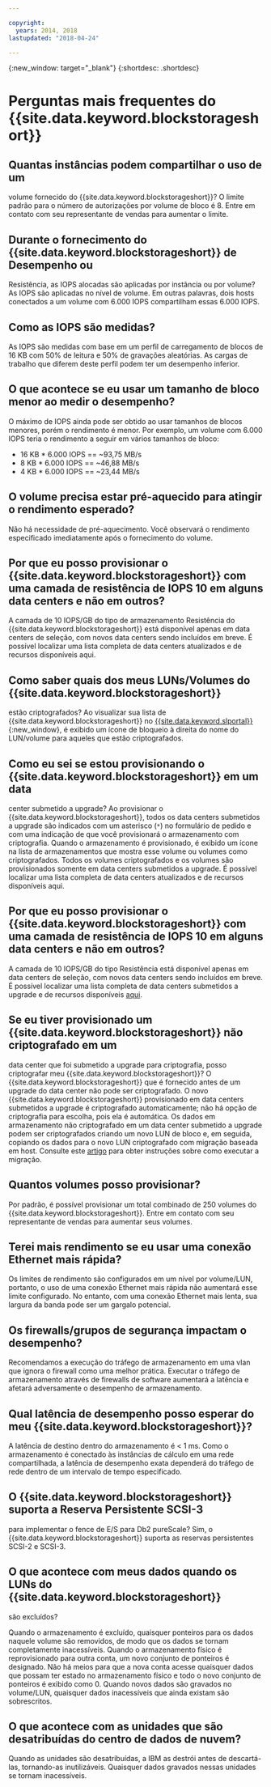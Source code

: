 ```yaml
---

copyright:
  years: 2014, 2018
lastupdated: "2018-04-24"

---
```

{:new_window: target="_blank"}
{:shortdesc: .shortdesc}

# Perguntas mais frequentes do {{site.data.keyword.blockstorageshort}}

## Quantas instâncias podem compartilhar o uso de um
volume fornecido do {{site.data.keyword.blockstorageshort}}?
O limite padrão para o número de autorizações por volume de bloco é 8. Entre em contato com seu
representante de vendas para aumentar o limite.

## Durante o fornecimento do {{site.data.keyword.blockstorageshort}} de Desempenho ou
Resistência, as IOPS alocadas são aplicadas por instância ou por volume?
As IOPS são aplicadas no nível de volume. Em outras palavras, dois hosts conectados a um volume
com 6.000 IOPS compartilham essas 6.000 IOPS.

## Como as IOPS são medidas?
As IOPS são medidas com base em um perfil de carregamento de blocos de 16 KB com 50% de leitura
e 50% de gravações aleatórias. As cargas de trabalho que diferem deste perfil podem ter um desempenho inferior.

## O que acontece se eu usar um tamanho de bloco menor ao medir o desempenho?
O máximo de IOPS ainda pode ser obtido ao usar tamanhos de blocos menores, porém o rendimento é menor. Por
exemplo, um volume com 6.000 IOPS teria o rendimento a seguir em vários tamanhos de bloco:

- 16 KB * 6.000 IOPS == ~93,75 MB/s 
-  8 KB * 6.000 IOPS == ~46,88 MB/s
-  4 KB * 6.000 IOPS == ~23,44 MB/s

## O volume precisa estar pré-aquecido para atingir o rendimento esperado?
Não há necessidade de pré-aquecimento. Você observará o rendimento especificado imediatamente após o
fornecimento do volume.

## Por que eu posso provisionar o {{site.data.keyword.blockstorageshort}} com uma camada de resistência de IOPS 10 em alguns data centers e não em outros?
A camada de 10 IOPS/GB do tipo de armazenamento Resistência
do {{site.data.keyword.blockstorageshort}}
está disponível apenas em data centers de seleção, com novos data centers sendo incluídos em breve.  É possível localizar uma lista completa de data centers atualizados e de recursos disponíveis aqui.

## Como saber quais dos meus LUNs/Volumes do {{site.data.keyword.blockstorageshort}}
estão criptografados?
Ao visualizar sua lista de {{site.data.keyword.blockstorageshort}} no
[{{site.data.keyword.slportal}}](https://control.softlayer.com/){:new_window},
é exibido um ícone de bloqueio à direita do nome do LUN/volume para aqueles que estão criptografados.

## Como eu sei se estou provisionando o {{site.data.keyword.blockstorageshort}} em um data
center submetido a upgrade?
Ao provisionar o {{site.data.keyword.blockstorageshort}}, todos os data centers submetidos a
upgrade são indicados com um asterisco (`*`) no formulário de pedido e com uma indicação de
que você provisionará o armazenamento com criptografia. Quando o armazenamento é provisionado, é exibido um ícone na
lista de armazenamentos que mostra esse volume ou volumes como criptografados. Todos os volumes criptografados
e os volumes são provisionados somente em data centers submetidos a upgrade. É possível localizar uma lista completa de data centers atualizados e de recursos disponíveis aqui.

## Por que eu posso provisionar o {{site.data.keyword.blockstorageshort}} com uma camada de resistência de IOPS 10 em alguns data centers e não em outros?
A camada de 10 IOPS/GB do tipo Resistência está disponível apenas em data centers
de seleção, com novos data centers sendo incluídos em breve.  É possível localizar uma lista completa de
data centers submetidos a upgrade e de recursos disponíveis
[aqui](new-ibm-block-and-file-storage-location-and-features.html).

## Se eu tiver provisionado um {{site.data.keyword.blockstorageshort}} não criptografado em um
data center que foi submetido a upgrade para criptografia, posso criptografar meu
{{site.data.keyword.blockstorageshort}}?
O {{site.data.keyword.blockstorageshort}} que é fornecido antes de um upgrade do data center não
pode ser criptografado. 
O novo {{site.data.keyword.blockstorageshort}} provisionado em data centers submetidos a upgrade é
criptografado automaticamente; não há opção de criptografia para escolha, pois ela é automática. 
Os dados em armazenamento não criptografado em um data center submetido a upgrade podem ser criptografados
criando um novo LUN de bloco e, em seguida, copiando os dados para o novo LUN criptografado com migração baseada em host. Consulte este [artigo](migrate-block-storage-encrypted-block-storage) para obter instruções
sobre como executar a migração.

## Quantos volumes posso provisionar?
Por padrão, é possível provisionar um total combinado de 250
volumes do {{site.data.keyword.blockstorageshort}}.  Entre em contato com seu representante de vendas para aumentar seus volumes.

## Terei mais rendimento se eu usar uma conexão Ethernet mais rápida?
Os limites de rendimento são configurados em um nível por volume/LUN, portanto, o uso de uma conexão
Ethernet mais rápida não aumentará esse limite configurado. No entanto, com uma conexão Ethernet mais lenta, sua
largura da banda pode ser um gargalo potencial.

## Os firewalls/grupos de segurança impactam o desempenho?
Recomendamos a execução do tráfego de armazenamento em uma vlan que ignora o firewall como uma melhor
prática. Executar o tráfego de armazenamento através de firewalls de software aumentará a latência e afetará adversamente o desempenho de armazenamento.

## Qual latência de desempenho posso esperar do meu {{site.data.keyword.blockstorageshort}}?   

A latência de destino dentro do armazenamento é < 1 ms. Como o armazenamento é conectado às
instâncias de cálculo em uma rede compartilhada, a latência de desempenho exata dependerá do tráfego de
rede dentro de um intervalo de tempo especificado.

## O {{site.data.keyword.blockstorageshort}} suporta a Reserva Persistente SCSI-3
para implementar o fence de E/S para Db2 pureScale?
Sim, o {{site.data.keyword.blockstorageshort}} suporta as reservas persistentes SCSI-2 e SCSI-3.

## O que acontece com meus dados quando os LUNs do {{site.data.keyword.blockstorageshort}}
são excluídos?

Quando o armazenamento é excluído, quaisquer ponteiros para os dados naquele volume são removidos, de
modo que os dados se tornam completamente inacessíveis. Quando o armazenamento físico é reprovisionado para
outra conta, um novo conjunto de ponteiros é designado. Não há meios para que a nova conta acesse
quaisquer dados que possam ter estado no armazenamento físico e todo o novo conjunto de ponteiros é
exibido como 0. Quando novos dados são gravados no volume/LUN, quaisquer dados inacessíveis que ainda
existam são sobrescritos.

## O que acontece com as unidades que são desatribuídas do centro de dados de nuvem?

Quando as unidades são desatribuídas, a IBM as destrói antes de descartá-las, tornando-as inutilizáveis. Quaisquer dados gravados nessas unidades se tornam inacessíveis.
